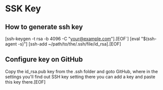 # SSK Key

<!-- Generate ssh key: -->

## How to generate ssh key

[ssh-keygen -t rsa -b 4096 -C "your@example.com"].[EOF`]
[eval "$(ssh-agent -s)"]
[ssh-add ~/path/to/the/.ssh/file/id_rsa].[EOF]

## Configure key on GitHub

Copy the id_rsa.pub key from the .ssh folder and goto GitHub, where in the settings you'll find out SSH key setting there you can add a key and paste this key there.[EOF]